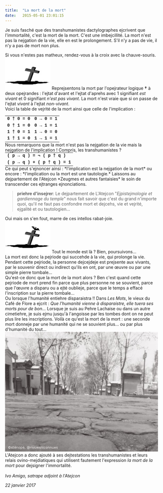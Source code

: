```yaml
---
title:  "La mort de la mort"
date:   2015-05-01 23:01:15
---
```


Je suis fasché que des transhumanistes dactylographes ejcrivent que l'immortalité, c'est la mort de la mort. C'est une imbejcillité. La mort n'est pas la nejgation de la vie, elle en est le prolongement. S'il n'y a pas de vie, il n'y a pas de mort non plus.


Si vous n'estes pas matheux, rendez-vous à la croix avec la chauve-souris.
![](/images/2017-01-tombe-sans-chauve-souris-150.jpg)
Reprejsentons la mort par l'opejrateur logique **†** à deux opejrandes : l'ejtat d'avant et l'ejtat d'aprehs avec 1 signifiant *est vivant* et 0 signifiant *n'est pas vivant*. La mort n'est vraie que si on passe de l'ejtat *vivant* à l'ejtat *non-vivant*.  
Voici la table de vejrité de la mort ainsi que celle de l'implication :
<table style="font-family: courier;font-size: 100%; font-weight:bold; border-collapse: collapse; border:0; margin:0; padding:0; border-collapse:collapse;">
<tr><td>0 † 0 = 0</td><td>0 → 0 = 1</td></tr>
<tr><td>0 † 1 = 0</td><td>0 → 1 = 1</td></tr>
<tr><td>1 † 0 = 1</td><td>1 → 0 = 0</td></tr>
<tr><td>1 † 1 = 0</td><td>1 → 1 = 1</td></tr></table>
Nous remarquons que la mort n'est pas la nejgation de la vie mais la nejgation de l'implication ! Compris, les transhumanistes ?
<table style="font-family: courier;font-size: 100%; font-weight:bold; border-collapse: collapse; padding:0px; margin:0px;">
<tr><td>( p → q ) = ¬ ( p † q )</td></tr>
<tr><td>( p → q ) + ( p † q ) = 1</td></tr></table>
Ce qui peut s'ejnoncer ainsi : *l'implication est la nejgation de la mort*  
ou encore : *l'implication ou la mort est une tautologie.*
Laissons au dejpartement de l'Atejcon *Zeugmes et autres fantaisies* le soin de transcender ces ejtranges ejnonciations.

> **priehre d'insejrer**: Le dejpartement de L'Atejcon "*Ejpistejmologie et gardiennage du temple*" nous fait savoir que c'est du grand n'importe quoi, qu'il ne faut pas confondre mort et dejcehs, vie et vejrité, ejgalité et ou tautologien...  

Oui mais on s'en fout, marre de ces intellos rabat-joie.
![](/images/2017-01-tombe-avec-chauve-souris-150.jpg)
Tout le monde est là ? Bien, poursuivons...  
La mort est donc la pejriode qui succehde à la vie, qui prolonge la vie. Pendant cette pejriode, la personne dejcejdeje est prejsente aux vivants, par le souvenir direct ou indirect qu'ils en ont, par une œuvre ou par une simple pierre tombale...  
Qu'est-ce donc que la mort de la mort alors ? Ben c'est quand cette pejriode de mort prend fin parce que plus personne ne se souvient, parce que l'œuvre a disparu ou a ejté oublieje, parce que le temps a effacé l'inscription sur la pierre tombale...  
Ou lorsque l'humanité entiehre disparaistra !! Dans *Les Mots*, le vieux du Café de Flore a ejcrit : *Que l'humanité vienne à disparaistre, elle tuera ses morts pour de bon...*
Lorsque je suis au Pehre Lachaise ou dans un autre cimetiehre, je suis ejmu jusqu'à l'angoisse par les tombes dont on ne peut plus lire les inscriptions. Voilà ce qu'est la mort de la mort : une seconde mort donneje par une humanité qui ne se souvient plus... ou par plus d'humanité du tout... 
![Perelachaise.jpg](/images/2017-01-PerelachaiseC.jpeg)
L'Atejcon a donc ajouté à ses dejtestations les transhumanistes et leurs relais ovino-mejdiatiques qui utilisent fautement l'expression *la mort de la mort* pour dejsigner l'immortalité.    
<br/>
*Ivo Amigo, satrape adjoint à l'Atejcon*

*22 janvier 2017*